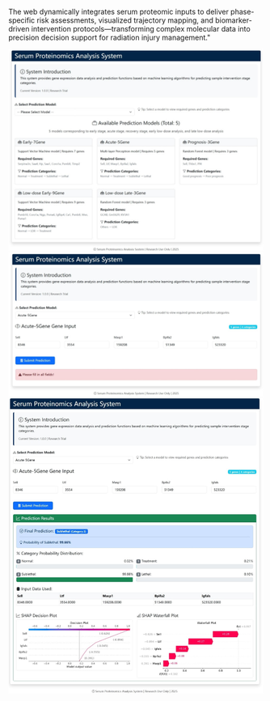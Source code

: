 The web dynamically integrates serum proteomic inputs to deliver phase-specific risk assessments, visualized trajectory mapping, and biomarker-driven intervention protocols—transforming complex molecular data into precision decision support for radiation injury management."

![image](docs/images/index.jpeg)
![image](docs/images/input.jpeg)
![image](docs/images/output.jpeg)